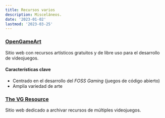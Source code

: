 ```yaml
---
title: Recursos varios
description: Misceláneos.
date: '2023-01-02'
lastmod: '2023-03-25'
---
```

### [OpenGameArt](https://opengameart.org/)
Sitio web con recursos artísticos gratuitos y de libre uso para el desarrollo
de videojuegos.
#### Características clave
* Centrado en el desarrollo del _FOSS Gaming_ (juegos de código abierto)
* Amplia variedad de arte

### [The VG Resource](https://www.vg-resource.com/)
Sitio web dedicado a archivar recursos de múltiples videojuegos.

